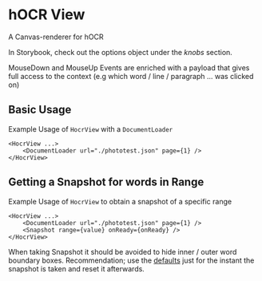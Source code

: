 # hOCR View

A Canvas-renderer for hOCR

In Storybook, check out the options object under the _knobs_ section.

MouseDown and MouseUp Events are enriched with a payload that gives full access to the context (e.g which word / line / paragraph ... was clicked on)

## Basic Usage

Example Usage of `HocrView` with a `DocumentLoader`

```
<HocrView ...>
    <DocumentLoader url="./phototest.json" page={1} />
</HocrView>
```

## Getting a Snapshot for words in Range

Example Usage of `HocrView` to obtain a snapshot of a specific range

```
<HocrView ...>
    <DocumentLoader url="./phototest.json" page={1} />
    <Snapshot range={value} onReady={onReady} />
</HocrView>
```

When taking Snapshot it should be avoided to hide inner / outer word boundary boxes. Recommendation;
use the [defaults](src/plugins/_constants.ts) just for the instant the snapshot is taken and reset
it afterwards.
